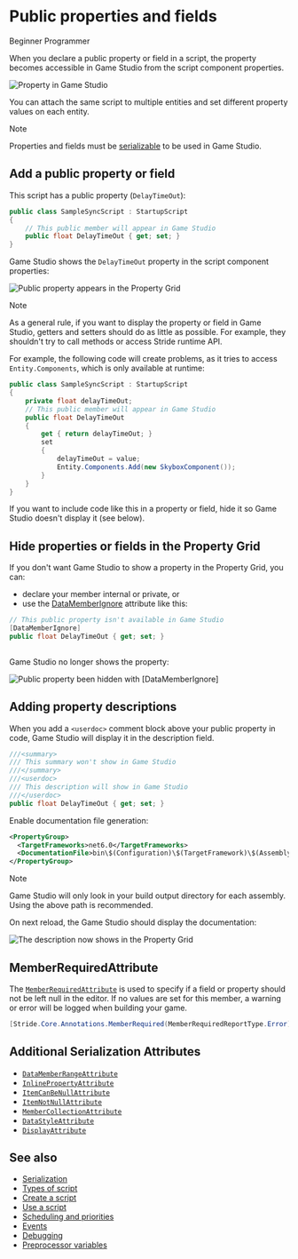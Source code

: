 # Public properties and fields

<span class="badge text-bg-primary">Beginner</span>
<span class="badge text-bg-success">Programmer</span>

When you declare a public property or field in a script, the property becomes accessible in Game Studio from the script component properties.

![Property in Game Studio](media/property-shown-in-game-studio.png)

You can attach the same script to multiple entities and set different property values on each entity.

> [!Note] 
> Properties and fields must be [serializable](serialization.md) to be used in Game Studio. 

## Add a public property or field

This script has a public property (`DelayTimeOut`):

```cs
public class SampleSyncScript : StartupScript
{
	// This public member will appear in Game Studio
	public float DelayTimeOut { get; set; }
}
```

Game Studio shows the `DelayTimeOut` property in the script component properties:

![Public property appears in the Property Grid](media/scripts-in-stride-change-value-public-property.png)

>[!Note]
>As a general rule, if you want to display the property or field in Game Studio, getters and setters should do as little as possible. For example, they shouldn't try to call methods or access Stride runtime API.

For example, the following code will create problems, as it tries to access `Entity.Components`, which is only available at runtime:

```cs
public class SampleSyncScript : StartupScript
{
	private float delayTimeOut;
	// This public member will appear in Game Studio
	public float DelayTimeOut
	{
		get { return delayTimeOut; }
		set
		{ 
			delayTimeOut = value;
			Entity.Components.Add(new SkyboxComponent());
		}
	}
}
```

If you want to include code like this in a property or field, hide it so Game Studio doesn't display it (see below). 

## Hide properties or fields in the Property Grid

If you don't want Game Studio to show a property in the Property Grid, you can:

* declare your member internal or private, or
* use the [DataMemberIgnore](xref:Stride.Core.DataMemberIgnoreAttribute) attribute like this:

```cs
// This public property isn't available in Game Studio
[DataMemberIgnore]
public float DelayTimeOut { get; set; }
	
```

Game Studio no longer shows the property:

![Public property been hidden with ```[DataMemberIgnore]```](media/scripts-in-stride-public-property-with-datamemberignore.png)

## Adding property descriptions

When you add a `<userdoc>` comment block above your public property in code, Game Studio will display it in the description field.

```cs
///<summary>
/// This summary won't show in Game Studio
///</summary>
///<userdoc>
/// This description will show in Game Studio
///</userdoc>
public float DelayTimeOut { get; set; }

```

Enable documentation file generation:
```xml
<PropertyGroup>
  <TargetFrameworks>net6.0</TargetFrameworks>
  <DocumentationFile>bin\$(Configuration)\$(TargetFramework)\$(AssemblyName).xml</DocumentationFile>
</PropertyGroup>
```

> [!NOTE]
> Game Studio will only look in your build output directory for each assembly. Using the above path is recommended.

On next reload, the Game Studio should display the documentation:

![The description now shows in the Property Grid](media/userdoc-example.png)

## MemberRequiredAttribute
The [`MemberRequiredAttribute`](xref:Stride.Core.Annotations.MemberRequiredAttribute) is used to specify if a field or property should not be left null in the editor. If no values are set for this member, a warning or error will be logged when building your game.


```cs
[Stride.Core.Annotations.MemberRequired(MemberRequiredReportType.Error)] public CharacterComponent MyCharacter;
```

## Additional Serialization Attributes

- [`DataMemberRangeAttribute`](xref:Stride.Core.Annotations.DataMemberRangeAttribute)
- [`InlinePropertyAttribute`](xref:Stride.Core.Annotations.InlinePropertyAttribute)
- [`ItemCanBeNullAttribute`](xref:Stride.Core.Annotations.ItemCanBeNullAttribute)
- [`ItemNotNullAttribute`](xref:Stride.Core.Annotations.ItemNotNullAttribute)
- [`MemberCollectionAttribute`](xref:Stride.Core.Annotations.MemberCollectionAttribute)
- [`DataStyleAttribute`](xref:Stride.Core.DataStyleAttribute)
- [`DisplayAttribute`](xref:Stride.Core.DisplayAttribute)

## See also

* [Serialization](serialization.md)
* [Types of script](types-of-script.md)
* [Create a script](create-a-script.md)
* [Use a script](use-a-script.md)
* [Scheduling and priorities](scheduling-and-priorities.md)
* [Events](events.md)
* [Debugging](debugging.md)
* [Preprocessor variables](preprocessor-variables.md)